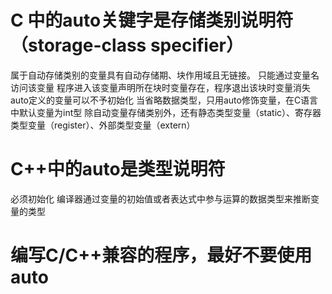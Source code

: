 # C 中的auto关键字是存储类别说明符（storage-class specifier）
属于自动存储类别的变量具有自动存储期、块作用域且无链接。
只能通过变量名访问该变量
程序进入该变量声明所在块时变量存在，程序退出该块时变量消失
auto定义的变量可以不予初始化
当省略数据类型，只用auto修饰变量，在C语言中默认变量为int型
除自动变量存储类别外，还有静态类型变量（static）、寄存器类型变量（register）、外部类型变量（extern）

# C++中的auto是类型说明符
必须初始化
编译器通过变量的初始值或者表达式中参与运算的数据类型来推断变量的类型

# 编写C/C++兼容的程序，最好不要使用auto